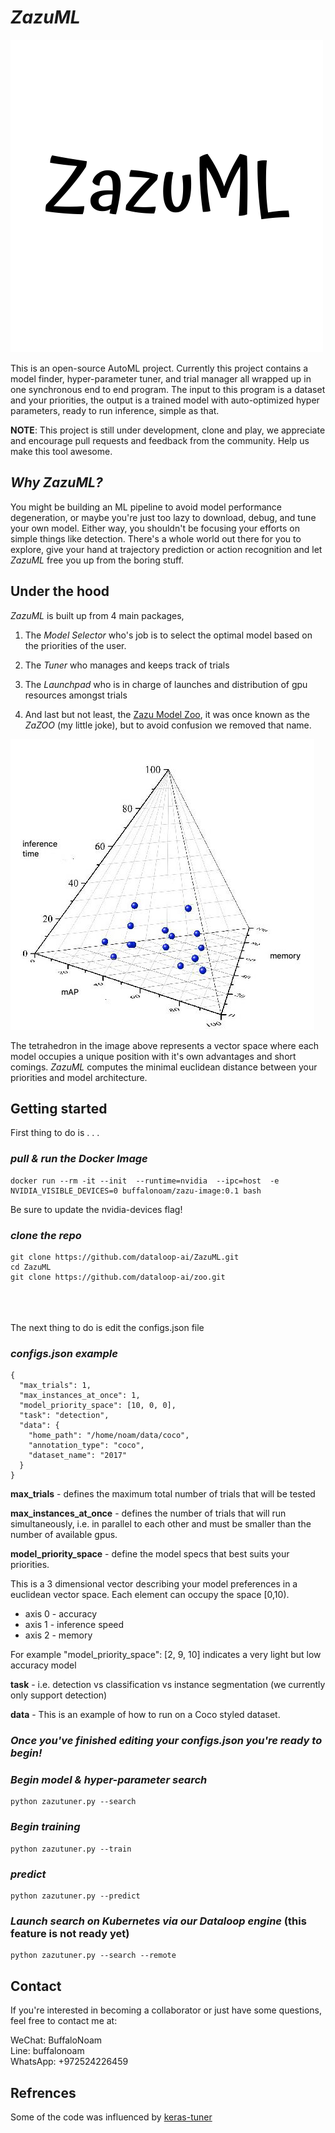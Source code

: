 # ***ZazuML***

![Logo](./images/ZazuML.png)


This is an open-source AutoML project. Currently this project contains a model finder, hyper-parameter tuner, 
and trial manager all wrapped up in one synchronous end to end program. The input to this program is a dataset and your
priorities, the output is a trained model with auto-optimized hyper parameters, ready to run inference, simple as that.

**NOTE**: This project is still under development, clone and play, we appreciate and encourage
pull requests and feedback from the community. Help us make this tool awesome.

## *Why ZazuML?*
You might be building an ML pipeline to avoid model performance degeneration, or maybe you're just too lazy to download, 
debug, and tune your own model. Either way, you shouldn't be focusing your efforts on simple things like detection. There's
a whole world out there for you to explore, give your hand at trajectory prediction or action recognition and let *ZazuML*
free you up from the boring stuff.

## Under the hood
*ZazuML* is built up from 4 main packages, 

1. The *Model Selector* who's job is to select the optimal model based on the 
priorities of the user.

2. The *Tuner* who manages and keeps track of trials

3. The *Launchpad* who is in charge of launches and distribution of gpu resources amongst trials

4. And last but not least, the [Zazu Model Zoo](https://github.com/dataloop-ai/zoo), it was once known as
 the *ZaZOO* (my little joke), but to avoid confusion we removed that name.

![model_space](./images/tetra4.jpeg)

The tetrahedron in the image above represents a vector space where each model occupies a unique 
position with it's own advantages and short comings. *ZazuML* computes the minimal euclidean distance 
between your priorities and model architecture. 


## Getting started

First thing to do is . . .  

### *pull & run the Docker Image*
```
docker run --rm -it --init  --runtime=nvidia  --ipc=host  -e NVIDIA_VISIBLE_DEVICES=0 buffalonoam/zazu-image:0.1 bash
```
Be sure to update the nvidia-devices flag!


### *clone the repo*
```
git clone https://github.com/dataloop-ai/ZazuML.git
cd ZazuML
git clone https://github.com/dataloop-ai/zoo.git
```
<br/><br/>   
The next thing to do is edit the configs.json file

### *configs.json example*
```
{
  "max_trials": 1,
  "max_instances_at_once": 1,
  "model_priority_space": [10, 0, 0],
  "task": "detection",
  "data": {
    "home_path": "/home/noam/data/coco",
    "annotation_type": "coco",
    "dataset_name": "2017"
  }
}
```
**max_trials** - defines the maximum total number of trials that will be tested

**max_instances_at_once** - defines the number of trials that will run simultaneously, 
i.e. in parallel to each other and must be smaller than the number of available gpus.

**model_priority_space** -  define the model specs that best suits your priorities.

This is a 3 dimensional vector describing your model preferences in a euclidean vector space.
Each element can occupy the space [0,10). 

- axis 0 - accuracy
- axis 1 - inference speed
- axis 2 - memory

For example "model_priority_space": [2, 9, 10] indicates a very light but low accuracy model

**task** - i.e. detection vs classification vs instance segmentation (we currently only support detection)

**data** - This is an example of how to run on a Coco styled dataset.


### ***Once you've finished editing your configs.json you're ready to begin!***

### *Begin model & hyper-parameter search*
```
python zazutuner.py --search
```
### *Begin training*
```
python zazutuner.py --train
```
### *predict*
```
python zazutuner.py --predict
```

### *Launch search on Kubernetes via our Dataloop engine* (this feature is not ready yet)
```
python zazutuner.py --search --remote
```

## Contact

If you're interested in becoming a collaborator or just have some questions, feel free to contact me at:

WeChat: BuffaloNoam   
Line: buffalonoam   
WhatsApp: +972524226459   

## Refrences

Some of the code was influenced by [keras-tuner](https://github.com/keras-team/keras-tuner)